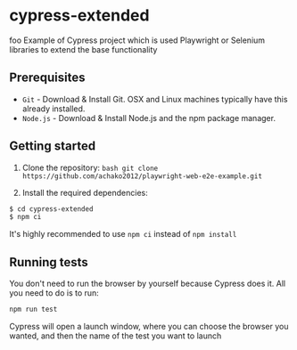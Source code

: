# cypress-extended

foo 
Example of Cypress project which is used Playwright or Selenium libraries to extend the base functionality

## Prerequisites
 - `Git` - Download & Install Git. OSX and Linux machines typically have this already installed.
 - `Node.js` - Download & Install Node.js and the npm package manager.

## Getting started
1. Clone the repository:
```bash git clone https://github.com/achako2012/playwright-web-e2e-example.git```

2. Install the required dependencies:
```bash
$ cd cypress-extended
$ npm ci
```

It's highly recommended to use `npm ci` instead of `npm install`

## Running tests
You don't need to run the browser by yourself because Cypress does it. All you need to do is to run:
```bash
npm run test
```
Cypress will open a launch window, where you can choose the browser you wanted, and then the name of the test you want to launch

